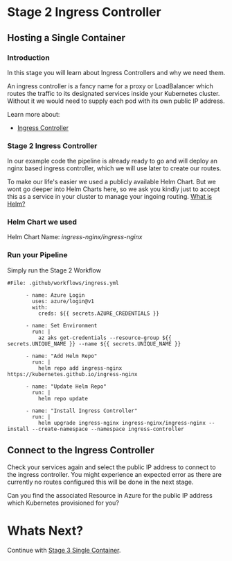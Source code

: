 # Stage 2 Ingress Controller

## Hosting a Single Container
### Introduction
In this stage you will learn about Ingress Controllers and why we need them.

An ingress controller is a fancy name for a proxy or LoadBalancer which routes the traffic to its designated services inside your Kubernetes cluster. Without it we would need to supply each pod with its own public IP address.

Learn more about:
- [Ingress Controller](https://www.nginx.com/resources/glossary/kubernetes-ingress-controller/)

### Stage 2 Ingress Controller
In our example code the pipeline is already ready to go and will deploy an nginx based ingress controller, which we will use later to create our routes.

To make our life's easier we used a publicly available Helm Chart. But we wont go deeper into Helm Charts here, so we ask you kindly just to accept this as a service in your cluster to manage your ingoing routing. [What is Helm?](https://helm.sh/)

### Helm Chart we used
Helm Chart Name: *ingress-nginx/ingress-nginx*

### Run your Pipeline
Simply run the Stage 2 Workflow

`#File: .github/workflows/ingress.yml`
```
      - name: Azure Login
        uses: azure/login@v1
        with:
          creds: ${{ secrets.AZURE_CREDENTIALS }}

      - name: Set Environment
        run: |
          az aks get-credentials --resource-group ${{ secrets.UNIQUE_NAME }} --name ${{ secrets.UNIQUE_NAME }}

      - name: "Add Helm Repo"
        run: | 
          helm repo add ingress-nginx https://kubernetes.github.io/ingress-nginx
      
      - name: "Update Helm Repo"
        run: | 
          helm repo update

      - name: "Install Ingress Controller"
        run: |
          helm upgrade ingress-nginx ingress-nginx/ingress-nginx --install --create-namespace --namespace ingress-controller      
```
## Connect to the Ingress Controller
Check your services again and select the public IP address to connect to the ingress controller. You might experience an expected error as there are currently no routes configured this will be done in the next stage.

Can you find the associated Resource in Azure for the public IP address which Kubernetes provisioned for you?

# Whats Next?
Continue with [Stage 3 Single Container](06_Stage_3_SingleContainer.md).